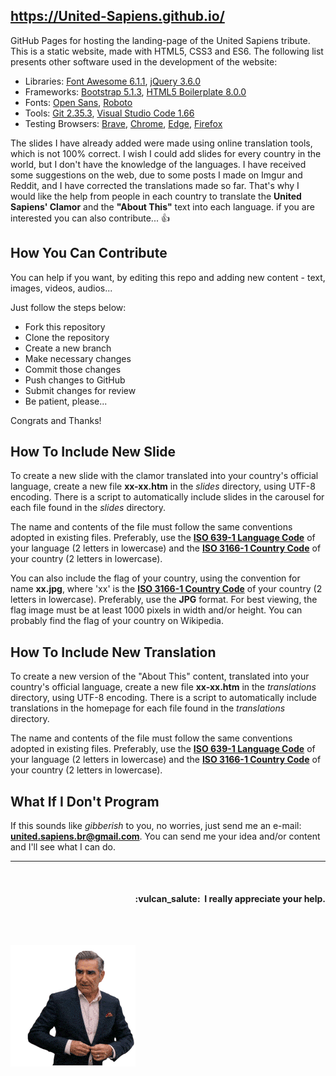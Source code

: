 ## https://United-Sapiens.github.io/

GitHub Pages for hosting the landing-page of the United Sapiens tribute. This is a static website, made with HTML5, CSS3 and ES6. The following list presents other software used in the development of the website:

- Libraries: [Font Awesome 6.1.1](https://fontawesome.com/), [jQuery 3.6.0](https://jquery.com/)
- Frameworks: [Bootstrap 5.1.3](https://getbootstrap.com/), [HTML5 Boilerplate 8.0.0](https://html5boilerplate.com/)
- Fonts: [Open Sans](https://fonts.google.com/specimen/Open+Sans), [Roboto](https://fonts.google.com/specimen/Roboto)
- Tools: [Git 2.35.3](https://git-scm.com/), [Visual Studio Code 1.66](https://code.visualstudio.com/)
- Testing Browsers: [Brave](https://brave.com/), [Chrome](https://www.google.pt/intl/en-US/chrome/), [Edge](https://www.microsoft.com/en-us/edge/), [Firefox](https://www.mozilla.org/en-US/firefox/)

The slides I have already added were made using online translation tools, which is not 100% correct. I wish I could add slides for every country in the world, but I don't have the knowledge of the languages. I have received some suggestions on the web, due to some posts I made on Imgur and Reddit, and I have corrected the translations made so far. That's why I would like the help from people in each country to translate the **United Sapiens' Clamor** and the **"About This"** text into each language. if you are interested you can also contribute...   :thumbsup:


## How You Can Contribute

You can help if you want, by editing this repo and adding new content - text, images, videos, audios...

Just follow the steps below:

- Fork this repository
- Clone the repository
- Create a new branch
- Make necessary changes
- Commit those changes
- Push changes to GitHub
- Submit changes for review
- Be patient, please...

Congrats and Thanks!


## How To Include New Slide

To create a new slide with the clamor translated into your country's official language, create a new file **xx-xx.htm** in the *slides* directory, using UTF-8 encoding. There is a script to automatically include slides in the carousel for each file found in the *slides* directory.

The name and contents of the file must follow the same conventions adopted in existing files. Preferably, use the [**ISO 639-1 Language Code**](https://www.w3schools.com/tags/ref_language_codes.asp) of your language (2 letters in lowercase) and the [**ISO 3166-1 Country Code**](https://www.w3schools.com/tags/ref_country_codes.asp) of your country (2 letters in lowercase).

You can also include the flag of your country, using the convention for name **xx.jpg**, where 'xx' is the [**ISO 3166-1 Country Code**](https://www.w3schools.com/tags/ref_country_codes.asp) of your country (2 letters in lowercase). Preferably, use the **JPG** format. For best viewing, the flag image must be at least 1000 pixels in width and/or height. You can probably find the flag of your country on Wikipedia.


## How To Include New Translation

To create a new version of the "About This" content, translated into your country's official language, create a new file **xx-xx.htm** in the *translations* directory, using UTF-8 encoding. There is a script to automatically include translations in the homepage for each file found in the *translations* directory.

The name and contents of the file must follow the same conventions adopted in existing files. Preferably, use the [**ISO 639-1 Language Code**](https://www.w3schools.com/tags/ref_language_codes.asp) of your language (2 letters in lowercase) and the [**ISO 3166-1 Country Code**](https://www.w3schools.com/tags/ref_country_codes.asp) of your country (2 letters in lowercase).


## What If I Don't Program

If this sounds like *gibberish* to you, no worries, just send me an e-mail: **united.sapiens.br@gmail.com**. You can send me your idea and/or content and I'll see what I can do.

- - -
<br />

<h4 align="right">:vulcan_salute:&nbsp; I really appreciate your help.</h4>
<br /><br />

![Repository Meme](/assets/repo-meme.gif)
